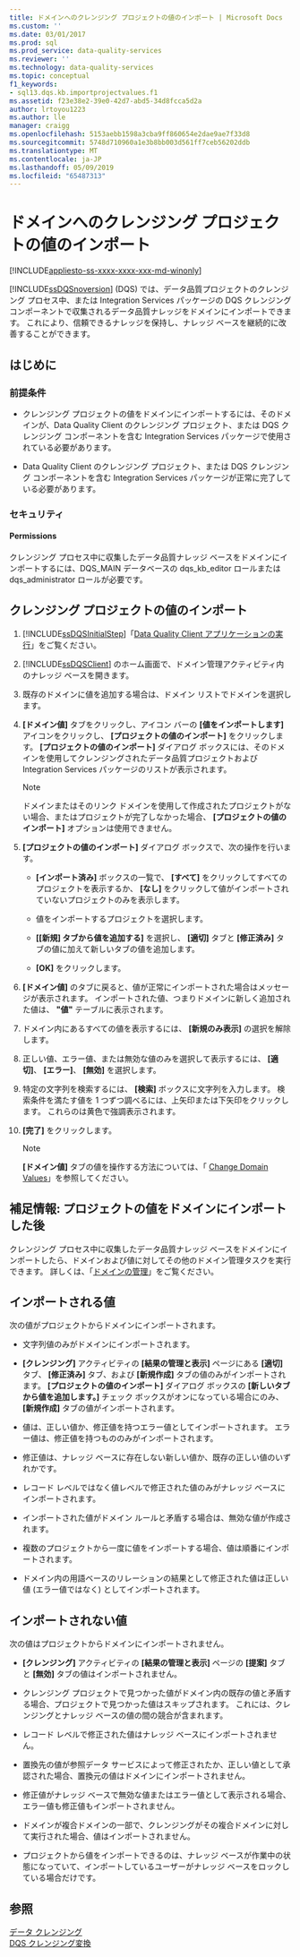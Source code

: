 ```yaml
---
title: ドメインへのクレンジング プロジェクトの値のインポート | Microsoft Docs
ms.custom: ''
ms.date: 03/01/2017
ms.prod: sql
ms.prod_service: data-quality-services
ms.reviewer: ''
ms.technology: data-quality-services
ms.topic: conceptual
f1_keywords:
- sql13.dqs.kb.importprojectvalues.f1
ms.assetid: f23e38e2-39e0-42d7-abd5-34d8fcca5d2a
author: lrtoyou1223
ms.author: lle
manager: craigg
ms.openlocfilehash: 5153aebb1598a3cba9ff860654e2dae9ae7f33d8
ms.sourcegitcommit: 5748d710960a1e3b8bb003d561ff7ceb56202ddb
ms.translationtype: MT
ms.contentlocale: ja-JP
ms.lasthandoff: 05/09/2019
ms.locfileid: "65487313"
---
```

# <a name="import-cleansing-project-values-into-a-domain"></a>ドメインへのクレンジング プロジェクトの値のインポート

[!INCLUDE[appliesto-ss-xxxx-xxxx-xxx-md-winonly](../includes/appliesto-ss-xxxx-xxxx-xxx-md-winonly.md)]

  [!INCLUDE[ssDQSnoversion](../includes/ssdqsnoversion-md.md)] (DQS) では、データ品質プロジェクトのクレンジング プロセス中、または Integration Services パッケージの DQS クレンジング コンポーネントで収集されるデータ品質ナレッジをドメインにインポートできます。 これにより、信頼できるナレッジを保持し、ナレッジ ベースを継続的に改善することができます。  
  
##  <a name="BeforeYouBegin"></a> はじめに  
  
###  <a name="Prerequisites"></a> 前提条件  
  
-   クレンジング プロジェクトの値をドメインにインポートするには、そのドメインが、Data Quality Client のクレンジング プロジェクト、または DQS クレンジング コンポーネントを含む Integration Services パッケージで使用されている必要があります。  
  
-   Data Quality Client のクレンジング プロジェクト、または DQS クレンジング コンポーネントを含む Integration Services パッケージが正常に完了している必要があります。  
  
###  <a name="Security"></a> セキュリティ  
  
####  <a name="Permissions"></a> Permissions  
 クレンジング プロセス中に収集したデータ品質ナレッジ ベースをドメインにインポートするには、DQS_MAIN データベースの dqs_kb_editor ロールまたは dqs_administrator ロールが必要です。  
  
##  <a name="Import"></a> クレンジング プロジェクトの値のインポート  
  
1.  [!INCLUDE[ssDQSInitialStep](../includes/ssdqsinitialstep-md.md)]「[Data Quality Client アプリケーションの実行](../data-quality-services/run-the-data-quality-client-application.md)」をご覧ください。  
  
2.  [!INCLUDE[ssDQSClient](../includes/ssdqsclient-md.md)] のホーム画面で、ドメイン管理アクティビティ内のナレッジ ベースを開きます。  
  
3.  既存のドメインに値を追加する場合は、ドメイン リストでドメインを選択します。  
  
4.  **[ドメイン値]** タブをクリックし、アイコン バーの **[値をインポートします]** アイコンをクリックし、 **[プロジェクトの値のインポート]** をクリックします。 **[プロジェクトの値のインポート]** ダイアログ ボックスには、そのドメインを使用してクレンジングされたデータ品質プロジェクトおよび Integration Services パッケージのリストが表示されます。  
  
    > [!NOTE]  
    >  ドメインまたはそのリンク ドメインを使用して作成されたプロジェクトがない場合、またはプロジェクトが完了しなかった場合、 **[プロジェクトの値のインポート]** オプションは使用できません。  
  
5.  **[プロジェクトの値のインポート]** ダイアログ ボックスで、次の操作を行います。  
  
    -   **[インポート済み]** ボックスの一覧で、 **[すべて]** をクリックしてすべてのプロジェクトを表示するか、 **[なし]** をクリックして値がインポートされていないプロジェクトのみを表示します。  
  
    -   値をインポートするプロジェクトを選択します。  
  
    -   **[[新規] タブから値を追加する]** を選択し、 **[適切]** タブと **[修正済み]** タブの値に加えて新しいタブの値を追加します。  
  
    -   **[OK]** をクリックします。  
  
6.  **[ドメイン値]** のタブに戻ると、値が正常にインポートされた場合はメッセージが表示されます。 インポートされた値、つまりドメインに新しく追加された値は、 **"値"** テーブルに表示されます。  
  
7.  ドメイン内にあるすべての値を表示するには、 **[新規のみ表示]** の選択を解除します。  
  
8.  正しい値、エラー値、または無効な値のみを選択して表示するには、 **[適切]**、 **[エラー]**、 **[無効]** を選択します。  
  
9. 特定の文字列を検索するには、 **[検索]** ボックスに文字列を入力します。 検索条件を満たす値を 1 つずつ調べるには、上矢印または下矢印をクリックします。 これらのは黄色で強調表示されます。  
  
10. **[完了]** をクリックします。  
  
    > [!NOTE]  
    >  **[ドメイン値]** タブの値を操作する方法については、「 [Change Domain Values](../data-quality-services/change-domain-values.md)」を参照してください。  
  
##  <a name="FollowUp"></a>補足情報: プロジェクトの値をドメインにインポートした後  
 クレンジング プロセス中に収集したデータ品質ナレッジ ベースをドメインにインポートしたら、ドメインおよび値に対してその他のドメイン管理タスクを実行できます。 詳しくは、「[ドメインの管理](../data-quality-services/managing-a-domain.md)」をご覧ください。  
  
##  <a name="Values"></a> インポートされる値  
 次の値がプロジェクトからドメインにインポートされます。  
  
-   文字列値のみがドメインにインポートされます。  
  
-   **[クレンジング]** アクティビティの **[結果の管理と表示]** ページにある **[適切]** タブ、 **[修正済み]** タブ、および **[新規作成]** タブの値のみがインポートされます。 **[プロジェクトの値のインポート]** ダイアログ ボックスの **[新しいタブから値を追加します。]** チェック ボックスがオンになっている場合にのみ、 **[新規作成]** タブの値がインポートされます。  
  
-   値は、正しい値か、修正値を持つエラー値としてインポートされます。 エラー値は、修正値を持つもののみがインポートされます。  
  
-   修正値は、ナレッジ ベースに存在しない新しい値か、既存の正しい値のいずれかです。  
  
-   レコード レベルではなく値レベルで修正された値のみがナレッジ ベースにインポートされます。  
  
-   インポートされた値がドメイン ルールと矛盾する場合は、無効な値が作成されます。  
  
-   複数のプロジェクトから一度に値をインポートする場合、値は順番にインポートされます。  
  
-   ドメイン内の用語ベースのリレーションの結果として修正された値は正しい値 (エラー値ではなく) としてインポートされます。  
  
##  <a name="ValuesNot"></a> インポートされない値  
 次の値はプロジェクトからドメインにインポートされません。  
  
-   **[クレンジング]** アクティビティの **[結果の管理と表示]** ページの **[提案]** タブと **[無効]** タブの値はインポートされません。  
  
-   クレンジング プロジェクトで見つかった値がドメイン内の既存の値と矛盾する場合、プロジェクトで見つかった値はスキップされます。 これには、クレンジングとナレッジ ベースの値の間の競合が含まれます。  
  
-   レコード レベルで修正された値はナレッジ ベースにインポートされません。  
  
-   置換先の値が参照データ サービスによって修正されたか、正しい値として承認された場合、置換元の値はドメインにインポートされません。  
  
-   修正値がナレッジ ベースで無効な値またはエラー値として表示される場合、エラー値も修正値もインポートされません。  
  
-   ドメインが複合ドメインの一部で、クレンジングがその複合ドメインに対して実行された場合、値はインポートされません。  
  
-   プロジェクトから値をインポートできるのは、ナレッジ ベースが作業中の状態になっていて、インポートしているユーザーがナレッジ ベースをロックしている場合だけです。  
  
## <a name="see-also"></a>参照  
 [データ クレンジング](../data-quality-services/data-cleansing.md)   
 [DQS クレンジング変換](../integration-services/data-flow/transformations/dqs-cleansing-transformation.md)  
  
  
